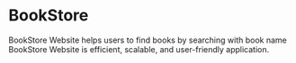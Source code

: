 # BookStore
BookStore Website helps users to find books by searching with book name
BookStore Website is efficient, scalable, and user-friendly application.
